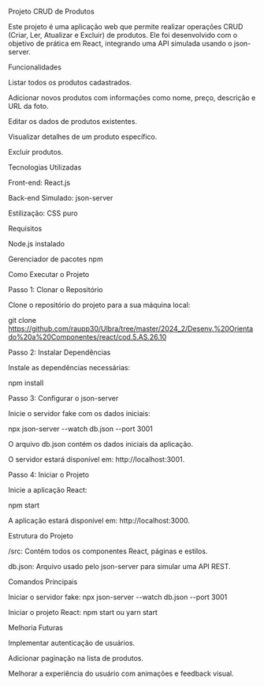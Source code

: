 Projeto CRUD de Produtos

Este projeto é uma aplicação web que permite realizar operações CRUD (Criar, Ler, Atualizar e Excluir) de produtos. Ele foi desenvolvido com o objetivo de prática em React, integrando uma API simulada usando o json-server.

Funcionalidades

Listar todos os produtos cadastrados.

Adicionar novos produtos com informações como nome, preço, descrição e URL da foto.

Editar os dados de produtos existentes.

Visualizar detalhes de um produto específico.

Excluir produtos.

Tecnologias Utilizadas

Front-end: React.js

Back-end Simulado: json-server

Estilização: CSS puro

Requisitos

Node.js instalado

Gerenciador de pacotes npm

Como Executar o Projeto

Passo 1: Clonar o Repositório

Clone o repositório do projeto para a sua máquina local:

git clone https://github.com/raupp30/Ulbra/tree/master/2024_2/Desenv.%20Orientado%20a%20Componentes/react/cod.5.AS.26.10

Passo 2: Instalar Dependências

Instale as dependências necessárias:

npm install

Passo 3: Configurar o json-server

Inicie o servidor fake com os dados iniciais:

npx json-server --watch db.json --port 3001

O arquivo db.json contém os dados iniciais da aplicação.

O servidor estará disponível em: http://localhost:3001.

Passo 4: Iniciar o Projeto

Inicie a aplicação React:

npm start

A aplicação estará disponível em: http://localhost:3000.

Estrutura do Projeto

/src: Contém todos os componentes React, páginas e estilos.

db.json: Arquivo usado pelo json-server para simular uma API REST.

Comandos Principais

Iniciar o servidor fake: npx json-server --watch db.json --port 3001

Iniciar o projeto React: npm start ou yarn start

Melhoria Futuras

Implementar autenticação de usuários.

Adicionar paginação na lista de produtos.

Melhorar a experiência do usuário com animações e feedback visual.
